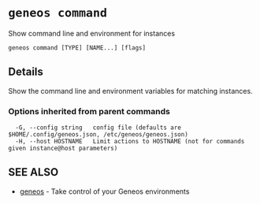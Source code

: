 # `geneos command`

Show command line and environment for instances

```text
geneos command [TYPE] [NAME...] [flags]
```

## Details

Show the command line and environment variables for matching instances.

### Options inherited from parent commands

```text
  -G, --config string   config file (defaults are $HOME/.config/geneos.json, /etc/geneos/geneos.json)
  -H, --host HOSTNAME   Limit actions to HOSTNAME (not for commands given instance@host parameters)
```

## SEE ALSO

* [geneos](geneos.md)	 - Take control of your Geneos environments
